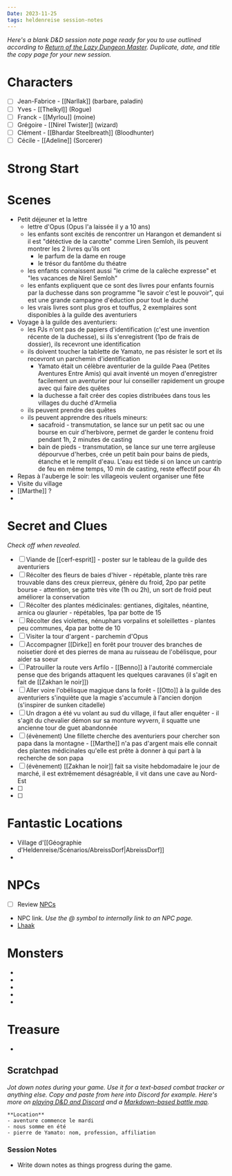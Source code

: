 ```yaml
---
Date: 2023-11-25
tags: heldenreise session-notes
---
```



*Here's a blank D&D session note page ready for you to use outlined according to [Return of the Lazy Dungeon Master](https://slyflourish.com/returnofthelazydm/index.html). Duplicate, date, and title the copy page for your new session.* 

# Characters

- [ ]  Jean-Fabrice -  [[Narllak]] (barbare, paladin)
- [ ] Yves - [[Thelkyl]] (Rogue)
- [ ] Franck - [[Myrlou]] (moine)
- [ ] Grégoire - [[Nirel Twister]] (wizard)
- [ ] Clément - [[Bhardar Steelbreath]] (Bloodhunter)
- [ ] Cécile - [[Adeline]] (Sorcerer)

# Strong Start



# Scenes

- Petit déjeuner et la lettre
	- lettre d'Opus (Opus l'a laissée il y a 10 ans)
	- les enfants sont excités de rencontrer un Harangon et demandent si il est "détéctive de la carotte" comme Liren Semloh, ils peuvent montrer les 2 livres qu'ils ont
		- le parfum de la dame en rouge
		- le trésor du fantôme du théatre
	- les enfants connaissent aussi "le crime de la calèche expresse" et "les vacances de Nirel Semloh"
	- les enfants expliquent que ce sont des livres pour enfants fournis par la duchesse dans son programme "le savoir c'est le pouvoir", qui est une grande campagne d'éduction pour tout le duché
	- les vrais livres sont plus gros et touffus, 2 exemplaires sont disponibles à la guilde des aventuriers
- Voyage à la guilde des aventuriers:
	- les PJs n'ont pas de papiers d'identification (c'est une invention récente de la duchesse), si ils s'enregistrent (1po de frais de dossier), ils recevront une identification
	- ils doivent toucher la tablette de Yamato, ne pas résister le sort et ils recevront un parchemin d'identification
		- Yamato était un célèbre aventurier de la guilde Paea (Petites Aventures Entre Amis) qui avait inventé un moyen d'enregistrer facilement un aventurier pour lui conseiller rapidement un groupe avec qui faire des quêtes
		- la duchesse a fait créer des copies distribuées dans tous les villages du duché d'Armelia
	- ils peuvent prendre des quêtes
	- ils peuvent apprendre des rituels mineurs:
		- sacafroid - transmutation, se lance sur un petit sac ou une bourse en cuir d'herbivore, permet de garder le contenu froid pendant 1h, 2 minutes de casting
		- bain de pieds - transmutation, se lance sur une terre argileuse dépourvue d'herbes, crée un petit bain pour bains de pieds, étanche et le remplit d'eau. L'eau est tiède si on lance un cantrip de feu en même temps, 10 min de casting, reste effectif pour 4h
- Repas à l'auberge le soir: les villageois veulent organiser une fête
- Visite du village
- [[Marthe]] ?
- 

# Secret and Clues

*Check off when revealed.*

- [ ]  Viande de [[cerf-esprit]] - poster sur le tableau de la guilde des aventuriers
- [ ]  Récolter des fleurs de baies d'hiver - répétable, plante très rare trouvable dans des creux pierreux, génère du froid, 2po par petite bourse - attention, se gatte très vite (1h ou 2h), un sort de froid peut améliorer la conservation
- [ ] Récolter des plantes médicinales: gentianes, digitales, néantine, arnica ou glaurier - répétables, 1pa par botte de 15
- [ ] Récolter des violettes, nénuphars vorpalins et soleillettes - plantes peu communes, 4pa par botte de 10
- [ ]  Visiter la tour d'argent - parchemin d'Opus
- [ ] Accompagner [[Dirke]] en forêt pour trouver des branches de noisetier doré et des pierres de mana au ruisseau de l'obélisque, pour aider sa soeur
- [ ]  Patrouiller la route vers Arfilo - [[Benno]] à l'autorité commerciale pense que des brigands attaquent les quelques caravanes (il s'agit en fait de [[Zakhan le noir]])
- [ ]  Aller voire l'obélisque magique dans la forêt - [[Otto]] à la guilde des aventuriers s'inquiète que la magie s'accumule à l'ancien donjon (s'inspirer de sunken citadelle)
- [ ]  Un dragon a été vu volant au sud du village, il faut aller enquêter - il s'agit du chevalier démon sur sa monture wyvern, il squatte une ancienne tour de guet abandonnée
- [ ]  (évènement) Une fillette cherche des aventuriers pour chercher son papa dans la montagne - [[Marthe]] n'a pas d'argent mais elle connait des plantes médicinales qu'elle est prête à donner à qui part à la recherche de son papa
- [ ]  (évènement) [[Zakhan le noir]] fait sa visite hebdomadaire le jour de marché, il est extrêmement désagréable, il vit dans une cave au Nord-Est
- [ ]  
- [ ]  

# Fantastic Locations

- Village d'[[Géographie d'Heldenreise/Scénarios/AbreissDorf|AbreissDorf]]
- 

# NPCs

- [ ]  Review [NPCs](NPCs%20b0ce924b56f44889ab4272a14ab39f0e.md)
- NPC link. *Use the @ symbol to internally link to an NPC page.*
- [Lhaak](https://www.notion.so/Lhaak-471bf85ebd2a451593c17264fd871903?pvs=21)

# Monsters

- 
- 
- 
- 
- 

# Treasure


- 

## Scratchpad

*Jot down notes during your game. Use it for a text-based combat tracker or anything else. Copy and paste from here into Discord for example. Here's more on [playing D&D and Discord](https://slyflourish.com/playing_dnd_over_discord.html) and a [Markdown-based battle map](https://slyflourish.com/text-based_battle_maps.html).*

```
**Location**
- aventure commence le mardi
- nous somme en été
- pierre de Yamato: nom, profession, affiliation
```

### Session Notes

- Write down notes as things progress during the game.
